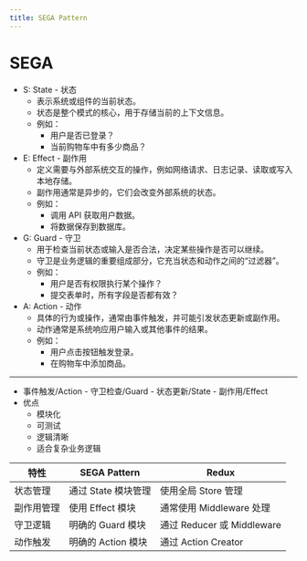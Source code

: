 ```yaml
---
title: SEGA Pattern
---
```


# SEGA

- S: State - 状态
  - 表示系统或组件的当前状态。
  - 状态是整个模式的核心，用于存储当前的上下文信息。
  - 例如：
    - 用户是否已登录？
    - 当前购物车中有多少商品？
- E: Effect - 副作用
  - 定义需要与外部系统交互的操作，例如网络请求、日志记录、读取或写入本地存储。
  - 副作用通常是异步的，它们会改变外部系统的状态。
  - 例如：
    - 调用 API 获取用户数据。
    - 将数据保存到数据库。
- G: Guard - 守卫
  - 用于检查当前状态或输入是否合法，决定某些操作是否可以继续。
  - 守卫是业务逻辑的重要组成部分，它充当状态和动作之间的“过滤器”。
  - 例如：
    - 用户是否有权限执行某个操作？
    - 提交表单时，所有字段是否都有效？
- A: Action - 动作
  - 具体的行为或操作，通常由事件触发，并可能引发状态更新或副作用。
  - 动作通常是系统响应用户输入或其他事件的结果。
  - 例如：
    - 用户点击按钮触发登录。
    - 在购物车中添加商品。

---

- 事件触发/Action - 守卫检查/Guard - 状态更新/State - 副作用/Effect
- 优点
  - 模块化
  - 可测试
  - 逻辑清晰
  - 适合复杂业务逻辑

| 特性       | SEGA Pattern        | Redux                      |
| ---------- | ------------------- | -------------------------- |
| 状态管理   | 通过 State 模块管理 | 使用全局 Store 管理        |
| 副作用管理 | 使用 Effect 模块    | 通常使用 Middleware 处理   |
| 守卫逻辑   | 明确的 Guard 模块   | 通过 Reducer 或 Middleware |
| 动作触发   | 明确的 Action 模块  | 通过 Action Creator        |

